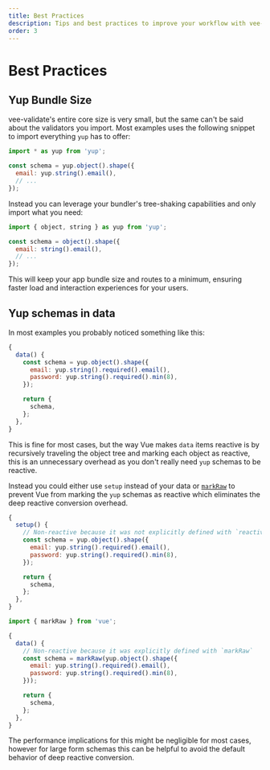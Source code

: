 ```yaml
---
title: Best Practices
description: Tips and best practices to improve your workflow with vee-validate
order: 3
---
```


# Best Practices

## Yup Bundle Size

vee-validate's entire core size is very small, but the same can't be said about the validators you import. Most examples uses the following snippet to import everything `yup` has to offer:

```js
import * as yup from 'yup';

const schema = yup.object().shape({
  email: yup.string().email(),
  // ...
});
```

Instead you can leverage your bundler's tree-shaking capabilities and only import what you need:

```js
import { object, string } as yup from 'yup';

const schema = object().shape({
  email: string().email(),
  // ...
});
```

This will keep your app bundle size and routes to a minimum, ensuring faster load and interaction experiences for your users.

## Yup schemas in data

In most examples you probably noticed something like this:

```js
{
  data() {
    const schema = yup.object().shape({
      email: yup.string().required().email(),
      password: yup.string().required().min(8),
    });

    return {
      schema,
    };
  },
}
```

This is fine for most cases, but the way Vue makes `data` items reactive is by recursively traveling the object tree and marking each object as reactive, this is an unnecessary overhead as you don't really need `yup` schemas to be reactive.

Instead you could either use `setup` instead of your data or [`markRaw`](https://v3.vuejs.org/api/basic-reactivity.html#markraw) to prevent Vue from marking the `yup` schemas as reactive which eliminates the deep reactive conversion overhead.

```js
{
  setup() {
    // Non-reactive because it was not explicitly defined with `reactive` or `ref`
    const schema = yup.object().shape({
      email: yup.string().required().email(),
      password: yup.string().required().min(8),
    });

    return {
      schema,
    };
  },
}
```

```js
import { markRaw } from 'vue';

{
  data() {
    // Non-reactive because it was explicitly defined with `markRaw`
    const schema = markRaw(yup.object().shape({
      email: yup.string().required().email(),
      password: yup.string().required().min(8),
    }));

    return {
      schema,
    };
  },
}
```

The performance implications for this might be negligible for most cases, however for large form schemas this can be helpful to avoid the default behavior of deep reactive conversion.
